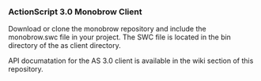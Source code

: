 ### ActionScript 3.0 Monobrow Client

Download or clone the monobrow repository and include the monobrow.swc file in your project. The SWC file is located in the bin directory of the as client directory.

API documatation for the AS 3.0 client is available in the wiki section of this repository.

